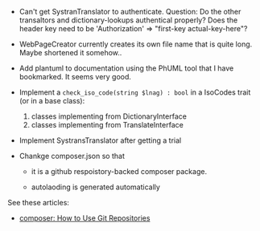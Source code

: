 - Can't get SystranTranslator to authenticate. 
  Question: Do the other transaltors and dictionary-lookups authentical properly? Does the header key need to be 'Authorization' => "first-key actual-key-here"?

- WebPageCreator currently creates its own file name that is quite long. Maybe shortened it somehow.. 

- Add plantuml to documentation using the PhUML tool that I have bookmarked. It seems very good.

- Implement a `check_iso_code(string $lnag) : bool` in a IsoCodes trait (or in a base class):

  1. classes implementing from DictionaryInterface
  2. classes implementing from TranslateInterface

- Implement SystransTranslator after getting a trial 

- Chankge composer.json so that

  - it is a github respoistory-backed composer package.

  - autolaoding is generated automatically

See these articles:

- [composer: How to Use Git Repositories](https://www.daggerhartlab.com/composer-how-to-use-git-repositories/)
